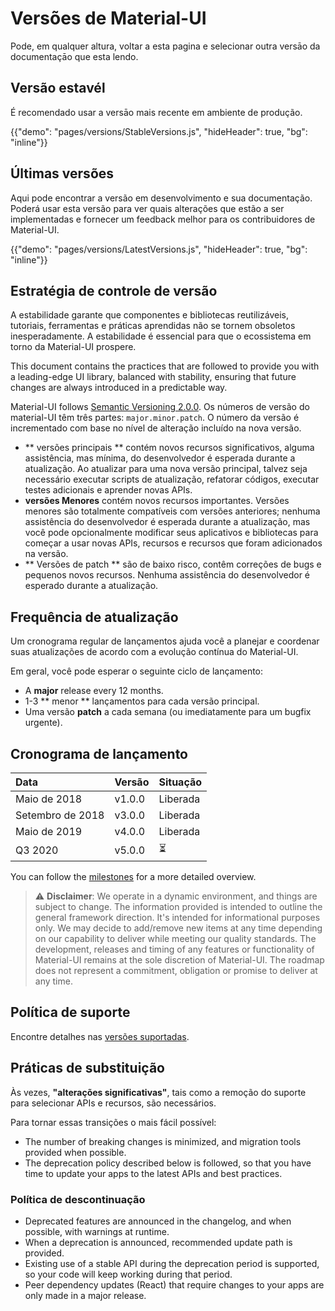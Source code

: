 # Versões de Material-UI

<p class="description">Pode, em qualquer altura, voltar a esta pagina e selecionar outra versāo da documentaçāo que esta lendo.</p>

## Versão estavél

É recomendado usar a versāo mais recente em ambiente de produção.

{{"demo": "pages/versions/StableVersions.js", "hideHeader": true, "bg": "inline"}}

## Últimas versões

Aqui pode encontrar a versão em desenvolvimento e sua documentação. Poderá usar esta versão para ver quais alterações que estão a ser implementadas e fornecer um feedback melhor para os contribuidores de Material-UI.

{{"demo": "pages/versions/LatestVersions.js", "hideHeader": true, "bg": "inline"}}

## Estratégia de controle de versão

A estabilidade garante que componentes e bibliotecas reutilizáveis, tutoriais, ferramentas e práticas aprendidas não se tornem obsoletos inesperadamente. A estabilidade é essencial para que o ecossistema em torno da Material-UI prospere.

This document contains the practices that are followed to provide you with a leading-edge UI library, balanced with stability, ensuring that future changes are always introduced in a predictable way.

Material-UI follows [Semantic Versioning 2.0.0](https://semver.org/). Os números de versão do material-UI têm três partes: ` major.minor.patch `. O número da versão é incrementado com base no nível de alteração incluído na nova versão.

- ** versões principais ** contém novos recursos significativos, alguma assistência, mas mínima, do desenvolvedor é esperada durante a atualização. Ao atualizar para uma nova versão principal, talvez seja necessário executar scripts de atualização, refatorar códigos, executar testes adicionais e aprender novas APIs.
- **versões Menores** contém novos recursos importantes. Versões menores são totalmente compatíveis com versões anteriores; nenhuma assistência do desenvolvedor é esperada durante a atualização, mas você pode opcionalmente modificar seus aplicativos e bibliotecas para começar a usar novas APIs, recursos e recursos que foram adicionados na versão.
- ** Versões de patch ** são de baixo risco, contêm correções de bugs e pequenos novos recursos. Nenhuma assistência do desenvolvedor é esperado durante a atualização.

## Frequência de atualização

Um cronograma regular de lançamentos ajuda você a planejar e coordenar suas atualizações de acordo com a evolução contínua do Material-UI.

Em geral, você pode esperar o seguinte ciclo de lançamento:

- A **major** release every 12 months.
- 1-3 ** menor ** lançamentos para cada versão principal.
- Uma versão **patch** a cada semana (ou imediatamente para um bugfix urgente).

## Cronograma de lançamento

| Data             | Versão | Situação |
|:---------------- |:------ |:-------- |
| Maio de 2018     | v1.0.0 | Liberada |
| Setembro de 2018 | v3.0.0 | Liberada |
| Maio de 2019     | v4.0.0 | Liberada |
| Q3 2020          | v5.0.0 | ⏳        |


You can follow the [milestones](https://github.com/mui-org/material-ui/milestones) for a more detailed overview.

> ⚠️ **Disclaimer**: We operate in a dynamic environment, and things are subject to change. The information provided is intended to outline the general framework direction. It's intended for informational purposes only. We may decide to add/remove new items at any time depending on our capability to deliver while meeting our quality standards. The development, releases and timing of any features or functionality of Material-UI remains at the sole discretion of Material-UI. The roadmap does not represent a commitment, obligation or promise to deliver at any time.

## Política de suporte

Encontre detalhes nas [versões suportadas](/getting-started/support/#supported-versions).

## Práticas de substituição

Às vezes, **"alterações significativas"**, tais como a remoção do suporte para selecionar APIs e recursos, são necessários.

Para tornar essas transições o mais fácil possível:

- The number of breaking changes is minimized, and migration tools provided when possible.
- The deprecation policy described below is followed, so that you have time to update your apps to the latest APIs and best practices.

### Política de descontinuação

- Deprecated features are announced in the changelog, and when possible, with warnings at runtime.
- When a deprecation is announced, recommended update path is provided.
- Existing use of a stable API during the deprecation period is supported, so your code will keep working during that period.
- Peer dependency updates (React) that require changes to your apps are only made in a major release.